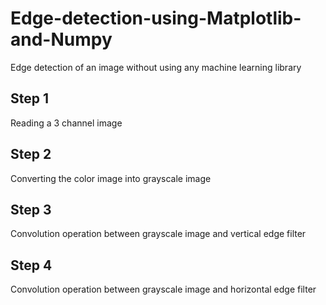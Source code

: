 # Edge-detection-using-Matplotlib-and-Numpy
Edge detection of an image without using any machine learning library

## Step 1
Reading a 3 channel image

## Step 2
Converting the color image into grayscale image

## Step 3
Convolution operation between grayscale image and vertical edge filter

## Step 4
Convolution operation between grayscale image and horizontal edge filter

